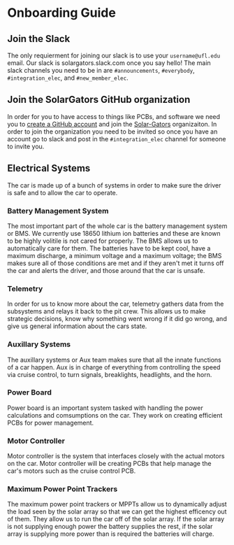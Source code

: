 # Onboarding Guide
## Join the Slack
The only requierment for joining our slack is to use your `username@ufl.edu` email. Our slack is solargators.slack.com once you say hello!  The main slack channels you need to be in are `#announcements`, `#everybody`, `#integration_elec`, and `#new_member_elec`.

## Join the SolarGators GitHub organization
In order for you to have access to things like PCBs, and software we need you to [create a GitHub account](https://help.github.com/en/github/getting-started-with-github/signing-up-for-a-new-github-account) and join the [Solar-Gators](https://github.com/Solar-Gators) organizaiton. In order to join the organization you need to be invited so once you have an account go to slack and post in the `#integration_elec` channel for someone to invite you.

## Electrical Systems
The car is made up of a bunch of systems in order to make sure the driver is safe and to allow the car to operate.

### Battery Management System
The most important part of the whole car is the battery management system or BMS. We currently use 18650 lithium ion batteries and these are known to be highly volitile is not cared for properly. The BMS allows us to automatically care for them. The batteries have to be kept cool, have a maximum discharge, a minimum voltage and a maximum voltage; the BMS makes sure all of those conditions are met and if they aren't met it turns off the car and alerts the driver, and those around that the car is unsafe.

### Telemetry
In order for us to know more about the car, telemetry gathers data from the subsystems and relays it back to the pit crew. This allows us to make strategic decisions, know why something went wrong if it did go wrong, and give us general information about the cars state.

### Auxillary Systems
The auxillary systems or Aux team makes sure that all the innate functions of a car happen. Aux is in charge of everything from controlling the speed via cruise control, to turn signals, breaklights, headlights, and the horn.

### Power Board
Power board is an important system tasked with handling the power calculations and comsumptions on the car. They work on creating efficient PCBs for power management.

### Motor Controller
Motor controller is the system that interfaces closely with the actual motors on the car. Motor controller will be creating PCBs that help manage the car's motors such as the cruise control PCB. 

### Maximum Power Point Trackers
The maximum power point trackers or MPPTs allow us to dynamically adjust the load seen by the solar array so that we can get the highest efficency out of them. They allow us to run the car off of the solar array. If the solar array is not supplying enough power the battery supplies the rest, if the solar array is supplying more power than is required the batteries will charge.
